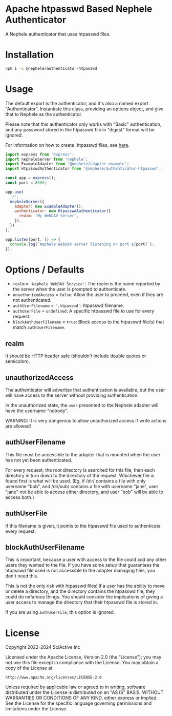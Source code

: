 # Apache htpasswd Based Nephele Authenticator

A Nephele authenticator that uses htpasswd files.

# Installation

```sh
npm i -s @nephele/authenticator-htpasswd
```

# Usage

The default export is the authenticator, and it's also a named export "Authenticator". Instantiate this class, providing an options object, and give that to Nephele as the authenticator.

Please note that this authenticator only works with "Basic" authentication, and any password stored in the htpasswd file in "digest" format will be ignored.

For information on how to create .htpasswd files, see [here](https://httpd.apache.org/docs/current/programs/htpasswd.html).

```js
import express from 'express';
import nepheleServer from 'nephele';
import ExampleAdapter from '@nephele/adapter-example';
import HtpasswdAuthenticator from '@nephele/authenticator-htpasswd';

const app = express();
const port = 8080;

app.use(
  '/',
  nepheleServer({
    adapter: new ExampleAdapter(),
    authenticator: new HtpasswdAuthenticator({
      realm: 'My WebDAV Server',
    }),
  })
);

app.listen(port, () => {
  console.log(`Nephele WebDAV server listening on port ${port}`);
});
```

# Options / Defaults

- `realm` = `'Nephele WebDAV Service'`: The realm is the name reported by the server when the user is prompted to authenticate.
- `unauthorizedAccess` = `false`: Allow the user to proceed, even if they are not authenticated.
- `authUserFilename` = `'.htpasswd'`: htpasswd filename.
- `authUserFile` = `undefined`: A specific htpasswd file to use for every request.
- `blockAuthUserFilename` = `true`: Block access to the htpasswd file(s) that match `authUserFilename`.

## realm

It should be HTTP header safe (shouldn't include double quotes or semicolon).

## unauthorizedAccess

The authenticator will advertise that authentication is available, but the user will have access to the server without providing authentication.

In the unauthorized state, the `user` presented to the Nephele adapter will have the username "nobody".

WARNING: It is very dangerous to allow unauthorized access if write actions are allowed!

## authUserFilename

This file must be accessible to the adapter that is mounted when the user has not yet been authenticated.

For every request, the root directory is searched for this file, then each directory in turn down to the directory of the request. Whichever file is found first is what will be used. (Eg, if /dir/ contains a file with only username "bob", and /dir/sub/ contains a file with username "jane", user "jane" not be able to access either directory, and user "bob" will be able to access both.)

## authUserFile

If this filename is given, it points to the htpasswd file used to authenticate every request.

## blockAuthUserFilename

This is important, because a user with access to the file could add any other users they wanted to the file. If you have some setup that guarantees the htpasswd file used is not accessible to the adapter managing files, you don't need this.

This is not the only risk with htpasswd files! If a user has the ability to move or delete a directory, and the directory contains the htpasswd file, they could do nefarious things. You should consider the implications of giving a user access to manage the directory that their htpasswd file is stored in.

If you are using `authUserFile`, this option is ignored.

# License

Copyright 2022-2024 SciActive Inc

Licensed under the Apache License, Version 2.0 (the "License");
you may not use this file except in compliance with the License.
You may obtain a copy of the License at

    http://www.apache.org/licenses/LICENSE-2.0

Unless required by applicable law or agreed to in writing, software
distributed under the License is distributed on an "AS IS" BASIS,
WITHOUT WARRANTIES OR CONDITIONS OF ANY KIND, either express or implied.
See the License for the specific language governing permissions and
limitations under the License.
